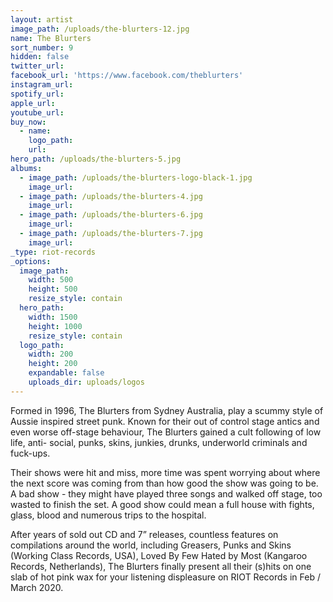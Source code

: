 ```yaml
---
layout: artist
image_path: /uploads/the-blurters-12.jpg
name: The Blurters
sort_number: 9
hidden: false
twitter_url:
facebook_url: 'https://www.facebook.com/theblurters'
instagram_url:
spotify_url:
apple_url:
youtube_url:
buy_now:
  - name:
    logo_path:
    url:
hero_path: /uploads/the-blurters-5.jpg
albums:
  - image_path: /uploads/the-blurters-logo-black-1.jpg
    image_url:
  - image_path: /uploads/the-blurters-4.jpg
    image_url:
  - image_path: /uploads/the-blurters-6.jpg
    image_url:
  - image_path: /uploads/the-blurters-7.jpg
    image_url:
_type: riot-records
_options:
  image_path:
    width: 500
    height: 500
    resize_style: contain
  hero_path:
    width: 1500
    height: 1000
    resize_style: contain
  logo_path:
    width: 200
    height: 200
    expandable: false
    uploads_dir: uploads/logos
---
```


Formed in 1996, The Blurters from Sydney Australia, play a scummy style of Aussie inspired street punk. Known for their out of control stage antics and even worse off-stage behaviour, The Blurters gained a cult following of low life, anti- social, punks, skins, junkies, drunks, underworld criminals and fuck-ups.

Their shows were hit and miss, more time was spent worrying about where the next score was coming from than how good the show was going to be. A bad show - they might have played three songs and walked off stage, too wasted to finish the set. A good show could mean a full house with fights, glass, blood and numerous trips to the hospital.&nbsp;

After years of sold out CD and 7” releases, countless features on compilations around the world, including Greasers, Punks and Skins (Working Class Records, USA), Loved By Few Hated by Most (Kangaroo Records, Netherlands), The Blurters finally present all their (s)hits on one slab of hot pink wax for your listening displeasure on RIOT Records in Feb / March 2020.